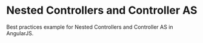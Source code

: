 # Nested Controllers and Controller AS

Best practices example for Nested Controllers and Controller AS in AngularJS.